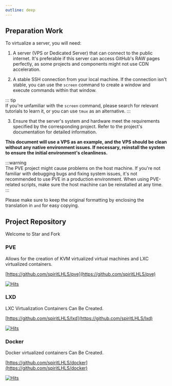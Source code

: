 ```yaml
---
outline: deep
---
```


## Preparation Work  

To virtualize a server, you will need:

1. A server (VPS or Dedicated Server) that can connect to the public internet. It's preferable if this server can access GitHub's RAW pages perfectly, as some projects and components might not use CDN acceleration.

2. A stable SSH connection from your local machine. If the connection isn't stable, you can use the ```screen``` command to create a window and execute commands within that window.

::: tip  
If you're unfamiliar with the ```screen``` command, please search for relevant tutorials to learn it, or you can use ```tmux``` as an alternative.
:::

3. Ensure that the server's system and hardware meet the requirements specified by the corresponding project. Refer to the project's documentation for detailed information.

**This document will use a VPS as an example, and the VPS should be clean without any native environment issues. If necessary, reinstall the system to ensure the initial environment's cleanliness.**

:::warning  
The PVE project might cause problems on the host machine. If you're not familiar with debugging bugs and fixing system issues, it's not recommended to use PVE in a production environment. When using PVE-related scripts, make sure the host machine can be reinstalled at any time.
:::

Please make sure to keep the original formatting by enclosing the translation in ``` and ``` for easy copying.

## Project Repository

Welcome to Star and Fork

### PVE

Allows for the creation of KVM virtualized virtual machines and LXC virtualized containers.

[https://github.com/spiritLHLS/pve](https://github.com/spiritLHLS/pve)

[![Hits](https://hits.seeyoufarm.com/api/count/incr/badge.svg?url=https%3A%2F%2Fgithub.com%2FspiritLHLS%2Fpve&count_bg=%2379C83D&title_bg=%23555555&icon=&icon_color=%23E7E7E7&title=hits&edge_flat=false)](https://hits.seeyoufarm.com)

### LXD

LXC Virtualization Containers Can Be Created.

[https://github.com/spiritLHLS/lxd](https://github.com/spiritLHLS/lxd)

[![Hits](https://hits.seeyoufarm.com/api/count/incr/badge.svg?url=https%3A%2F%2Fgithub.com%2FspiritLHLS%2Flxd&count_bg=%2379C83D&title_bg=%23555555&icon=&icon_color=%23E7E7E7&title=hits&edge_flat=false)](https://hits.seeyoufarm.com)

### Docker

Docker virtualized containers Can Be Created.

[https://github.com/spiritLHLS/docker](https://github.com/spiritLHLS/docker)

[![Hits](https://hits.seeyoufarm.com/api/count/incr/badge.svg?url=https%3A%2F%2Fgithub.com%2FspiritLHLS%2Fdocker&count_bg=%2379C83D&title_bg=%23555555&icon=&icon_color=%23E7E7E7&title=hits&edge_flat=false)](https://hits.seeyoufarm.com)

<br/>
<br/>
